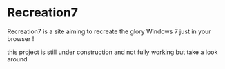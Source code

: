 # Recreation7

Recreation7 is a site aiming to recreate the glory Windows 7 just in your browser !

this project is still under construction and not fully working but take a look around

